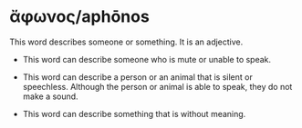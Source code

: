# ἄφωνος/aphōnos
This word describes someone or something. It is an adjective. 

* This word can describe someone who is mute or unable to speak.

* This word can describe a person or an animal that is silent or speechless. Although the person or animal is able to speak, they do not make a sound. 

* This word can describe something that is without meaning. 
